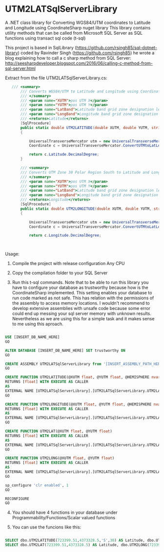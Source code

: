 # UTM2LATSqlServerLibrary
A .NET class library for Converting WGS84/UTM coordinates to Latitude and Longitude using CoordinateSharp nuget library
This library contains utility methods that can be called from Microsoft SQL Server as SQL functions using transact sql code (t-sql)


This project is based in SqlLibrary (https://github.com/rsingh85/sql-dotnet-library) coded by Ravinder Singh (https://github.com/rsingh85)
he wrote a blog explaining how to call a c sharp method from SQL Server: http://seesharpdeveloper.blogspot.com/2016/06/calling-c-method-from-sql-server.html






Extract from the file UTM2LATSqlServerLibrary.cs:
 ```csharp
 	/// <summary>
        /// Converts WGS84/UTM to Latitude and Longitude using CoordinateSharp nuget library
        /// </summary>
        /// <param name="XUTM">pos UTM X</param>
        /// <param name="YUTM">pos UTM Y</param>
        /// <param name="LatBand">Latitude band grid zone designation letter (see http://www.dmap.co.uk/utmworld.htm) </param>
        /// <param name="LongBand">Longitude band grid zone designation number (see http://www.dmap.co.uk/utmworld.htm) </param>
        /// <returns>Latitude</returns>
        [SqlProcedure]
        public static double UTM2LATITUDE(double XUTM, double YUTM, string LatBand, int LongBand)
        {

            UniversalTransverseMercator utm = new UniversalTransverseMercator(LatBand, LongBand, XUTM, YUTM);
            Coordinate c = UniversalTransverseMercator.ConvertUTMtoLatLong(utm);

            return c.Latitude.DecimalDegree;
        }

        /// <summary>
        /// Converts UTM Zone 30 Polar Region South to Latitude and Longitude using CoordinateSharp nuget library
        /// </summary>
        /// <param name="XUTM">pos UTM X</param>
        /// <param name="YUTM">pos UTM Y</param>
        /// <param name="LatBand">Latitude band grid zone designation letter (see http://www.dmap.co.uk/utmworld.htm) </param>
        /// <param name="LongBand">Longitude band grid zone designation number (see http://www.dmap.co.uk/utmworld.htm) </param>
        /// <returns>Longitude</returns>
        [SqlProcedure]
        public static double UTM2LONGITUDE(double XUTM, double YUTM, string LatBand, int LongBand)
        {

            UniversalTransverseMercator utm = new UniversalTransverseMercator(LatBand, LongBand, XUTM, YUTM);
            Coordinate c = UniversalTransverseMercator.ConvertUTMtoLatLong(utm);

            return c.Longitude.DecimalDegree;
        
	
 ```


Usage:

1. Compile the project with release configuration Any CPU

3. Copy the compilation folder to your SQL Server

3. Run this t-sql commands. 
Note that to be able to run this library you have to configure your database as trustworthy because how is the CoordinateSharp implemented.
This setting enables your database to run code marked as not safe. This has relation with the permissions of the assembly to access memory locations.
I wouldn't recommend to develop extensive assemblies with unsafe code because some error could end up messing your sql server memory with unknown results.
Nevertheless as we are using this for a simple task and it makes sense to me using this aproach.

 ```sql

USE [INSERT_DB_NAME_HERE]
GO

ALTER DATABASE [INSERT_DB_NAME_HERE] SET trustworthy ON
GO

CREATE ASSEMBLY UTM2LATSqlServerLibrary from '[INSERT_ASSEMBLY_PATH_HERE]\UTM2LATSqlServerLibrary.dll' WITH PERMISSION_SET = UNSAFE
GO

CREATE FUNCTION UTM2LATITUDE(@XUTM float, @YUTM float, @HEMISPHERE nvarchar(1), @ZONE int)
RETURNS [float] WITH EXECUTE AS CALLER
AS
EXTERNAL NAME [UTM2LATSqlServerLibrary].[UTM2LATSqlServerLibrary.UTM2LATSqlServerLibrary].[UTM2LATITUDE]
GO

CREATE FUNCTION UTM2LONGITUDE(@XUTM float, @YUTM float, @HEMISPHERE nvarchar(1), @ZONE int)
RETURNS [float] WITH EXECUTE AS CALLER
AS
EXTERNAL NAME [UTM2LATSqlServerLibrary].[UTM2LATSqlServerLibrary.UTM2LATSqlServerLibrary].[UTM2LONGITUDE]
GO

CREATE FUNCTION UTM2LAT(@XUTM float, @YUTM float)
RETURNS [float] WITH EXECUTE AS CALLER
AS
EXTERNAL NAME [UTM2LATSqlServerLibrary].[UTM2LATSqlServerLibrary.UTM2LATSqlServerLibrary].[UTM2LAT]
GO

CREATE FUNCTION UTM2LONG(@XUTM float, @YUTM float)
RETURNS [float] WITH EXECUTE AS CALLER
AS
EXTERNAL NAME [UTM2LATSqlServerLibrary].[UTM2LATSqlServerLibrary.UTM2LATSqlServerLibrary].[UTM2LONG]
GO

sp_configure 'clr enabled', 1
GO

RECONFIGURE
GO

 ```


4. You should have 4 functions in your database under Programmability/Functions/Scalar valued functions	

5. You can use the funcions like this:

 ```sql
 
SELECT dbo.UTM2LATITUDE(723399.51,4373328.5,'S',30) AS Latitude, dbo.UTM2LONGITUDE(723399.51,4373328.5,'S',30) AS Longitude
SELECT dbo.UTM2LAT(723399.51,4373328.5) AS Latitude, dbo.UTM2LONG(723399.51,4373328.5) AS Longitude

 ```



